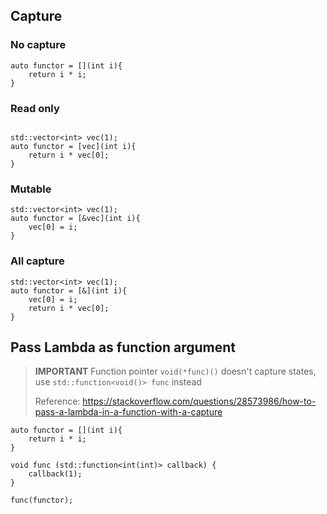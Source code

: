 ## Capture

### No capture
```
auto functor = [](int i){
    return i * i;
}
```

### Read only
```

std::vector<int> vec(1);
auto functor = [vec](int i){
    return i * vec[0];
}
```

### Mutable
```
std::vector<int> vec(1);
auto functor = [&vec](int i){
    vec[0] = i;
}
```

### All capture
```
std::vector<int> vec(1);
auto functor = [&](int i){
    vec[0] = i;
    return i * vec[0];
}
```

## Pass Lambda as function argument

>**IMPORTANT** Function pointer `void(*func)()` doesn't capture states, use `std::function<void()> func` instead 
>
> Reference: https://stackoverflow.com/questions/28573986/how-to-pass-a-lambda-in-a-function-with-a-capture

```
auto functor = [](int i){
    return i * i;
}
```

```
void func (std::function<int(int)> callback) {
    callback(1);
}
```

```
func(functor);
```
